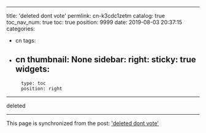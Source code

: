 
---
title: 'deleted dont vote'
permlink: cn-k3cdc1zetm
catalog: true
toc_nav_num: true
toc: true
position: 9999
date: 2019-08-03 20:37:15
categories:
- cn
tags:
- cn
thumbnail: None
sidebar:
    right:
        sticky: true
widgets:
    -
        type: toc
        position: right
---


deleted

- - -

This page is synchronized from the post: ['deleted dont vote'](https://steemit.com/@ericet/cn-k3cdc1zetm)
